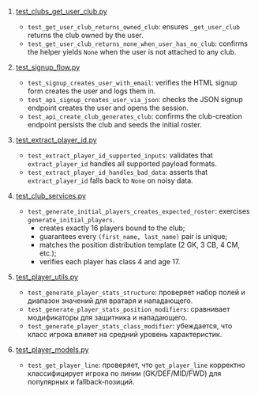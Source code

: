 1. [test_clubs_get_user_club.py](test_clubs_get_user_club.py)
   - `test_get_user_club_returns_owned_club`: ensures `_get_user_club` returns the club owned by the user.
   - `test_get_user_club_returns_none_when_user_has_no_club`: confirms the helper yields `None` when the user is not attached to any club.

2. [test_signup_flow.py](test_signup_flow.py)
   - `test_signup_creates_user_with_email`: verifies the HTML signup form creates the user and logs them in.
   - `test_api_signup_creates_user_via_json`: checks the JSON signup endpoint creates the user and opens the session.
   - `test_api_create_club_generates_club`: confirms the club-creation endpoint persists the club and seeds the initial roster.

3. [test_extract_player_id.py](test_extract_player_id.py)
   - `test_extract_player_id_supported_inputs`: validates that `extract_player_id` handles all supported payload formats.
   - `test_extract_player_id_handles_bad_data`: asserts that `extract_player_id` falls back to `None` on noisy data.

4. [test_club_services.py](test_club_services.py)
   - `test_generate_initial_players_creates_expected_roster`: exercises `generate_initial_players`.
     * creates exactly 16 players bound to the club;
     * guarantees every `(first_name, last_name)` pair is unique;
     * matches the position distribution template (2 GK, 3 CB, 4 CM, etc.);
     * verifies each player has class 4 and age 17.

5. [test_player_utils.py](test_player_utils.py)
   - `test_generate_player_stats_structure`: проверяет набор полей и диапазон значений для вратаря и нападающего.
   - `test_generate_player_stats_position_modifiers`: сравнивает модификаторы для защитника и нападающего.
   - `test_generate_player_stats_class_modifier`: убеждается, что класс игрока влияет на средний уровень характеристик.

6. [test_player_models.py](test_player_models.py)
   - `test_get_player_line`: проверяет, что `get_player_line` корректно классифицирует игрока по линии (GK/DEF/MID/FWD) для популярных и fallback‑позиций.
